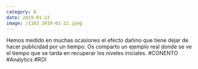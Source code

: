 ```yaml
--- 
category: A 
date: 2019-01-22 
image: /1183_2019-01-22.jpeg 
--- 
```


Hemos medido en muchas ocasiones el efecto dañino que tiene dejar de hacer publicidad por un tiempo. Os comparto un ejemplo real donde se ve el tiempo que se tarda en recuperar los niveles iniciales. #CONENTO #Analytics #ROI